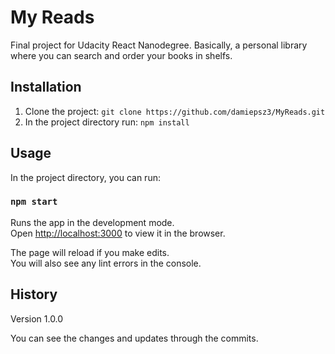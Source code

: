 # My Reads
Final project for Udacity React Nanodegree.
Basically, a personal library where you can search and order your books in shelfs.
## Installation
1. Clone the project: `git clone https://github.com/damiepsz3/MyReads.git`
2. In the project directory run: `npm install`
## Usage
In the project directory, you can run:

### `npm start`

Runs the app in the development mode.<br>
Open [http://localhost:3000](http://localhost:3000) to view it in the browser.

The page will reload if you make edits.<br>
You will also see any lint errors in the console.
## History
Version 1.0.0

You can see the changes and updates through the commits.
